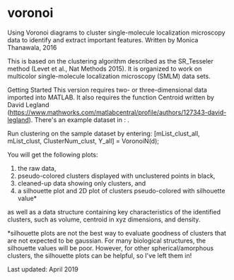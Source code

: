 # voronoi
Using Voronoi diagrams to cluster single-molecule localization microscopy data to identify and extract important features.
Written by Monica Thanawala, 2016

This is based on the clustering algorithm described as the SR_Tesseler method (Levet et al., Nat Methods 2015).
It is organized to work on multicolor single-molecule localization microscopy (SMLM) data sets.


Getting Started
This version requires two- or three-dimensional data imported into MATLAB. It also requires the function Centroid written by David Legland (https://www.mathworks.com/matlabcentral/profile/authors/127343-david-legland). 
There's an example dataset in : .

Run clustering on the sample dataset by entering:
[mList_clust_all, mList_clust, ClusterNum_clust, Y_all] = VoronoiN(d);

You will get the following plots:
1. the raw data, 
2. pseudo-colored clusters displayed with unclustered points in black, 
3. cleaned-up data showing only clusters, and
4. a silhouette plot and 2D plot of clusters pseudo-colored with silhouette value*

as well as a data structure containing key characteristics of the identified clusters, such as volume, centroid in xyz dimensions, and density. 


*silhouette plots are not the best way to evaluate goodness of clusters that are not expected to be gaussian. For many biological structures, the silhouette values will be poor. However, for other spherical/amorphous clusters, the silhouette plots can be helpful, so I've left them in!

Last updated: April 2019
